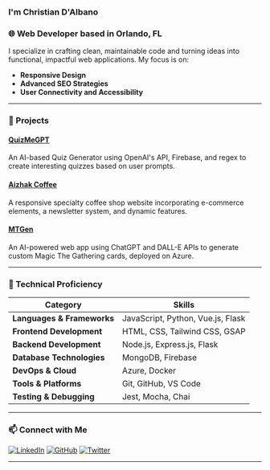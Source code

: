 ### I'm Christian D'Albano

### 🌐 Web Developer based in Orlando, FL

I specialize in crafting clean, maintainable code and turning ideas into functional, impactful web applications. My focus is on:

- **Responsive Design**
- **Advanced SEO Strategies**
- **User Connectivity and Accessibility**

---

### 🚀 Projects

#### [QuizMeGPT](https://quizmegpt.chrisdalbano.com)
An AI-based Quiz Generator using OpenAI's API, Firebase, and regex to create interesting quizzes based on user prompts.

#### [Aizhak Coffee](https://aizhak.com)
A responsive specialty coffee shop website incorporating e-commerce elements, a newsletter system, and dynamic features.

#### [MTGen](https://mtgen.chrisdalbano.com)
An AI-powered web app using ChatGPT and DALL-E APIs to generate custom Magic The Gathering cards, deployed on Azure.

---

### 🔧 Technical Proficiency

| Category | Skills |
| --- | --- |
| **Languages & Frameworks** | JavaScript, Python, Vue.js, Flask |
| **Frontend Development** | HTML, CSS, Tailwind CSS, GSAP |
| **Backend Development** | Node.js, Express.js, Flask |
| **Database Technologies** | MongoDB, Firebase |
| **DevOps & Cloud** | Azure, Docker |
| **Tools & Platforms** | Git, GitHub, VS Code |
| **Testing & Debugging** | Jest, Mocha, Chai |

---

### 📫 Connect with Me

[![LinkedIn](https://img.icons8.com/color/48/000000/linkedin.png)](https://www.linkedin.com/in/chrisdalb/)
[![GitHub](https://img.icons8.com/color/48/000000/github--v1.png)](https://github.com/chrisdalbano)
[![Twitter](https://img.icons8.com/color/48/000000/twitterx--v2.png)](https://twitter.com/chrisdalbano)

---



